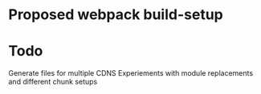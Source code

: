 # Proposed webpack build-setup

# Todo
Generate files for multiple CDNS
Experiements with module replacements and different chunk setups
